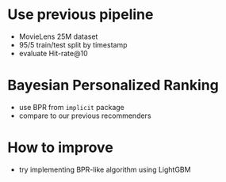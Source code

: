 # Use previous pipeline

* MovieLens 25M dataset
* 95/5 train/test split by timestamp
* evaluate Hit-rate@10

# Bayesian Personalized Ranking

* use BPR from `implicit` package
* compare to our previous recommenders

# How to improve

* try implementing BPR-like algorithm using LightGBM

